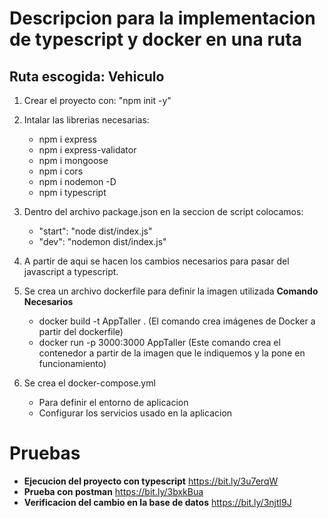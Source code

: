 # Descripcion para la implementacion de typescript y docker en una ruta
## Ruta escogida: Vehiculo
1. Crear el proyecto con: "npm init -y"
2. Intalar las librerias necesarias:
    - npm i express
    - npm i express-validator
    - npm i mongoose
    - npm i cors
    - npm i nodemon -D
    - npm i typescript 

3. Dentro del archivo package.json en la seccion de script colocamos:
    - "start": "node dist/index.js"
    - "dev": "nodemon dist/index.js"

4. A partir de aqui se hacen los cambios necesarios para pasar del javascript a typescript.
5. Se crea un archivo dockerfile para definir la imagen utilizada
    **Comando Necesarios**
    - docker build -t AppTaller . (El comando crea imágenes de Docker a partir del dockerfile)
    - docker run -p 3000:3000 AppTaller (Este comando crea el contenedor a partir de la imagen que le indiquemos y la pone en funcionamiento)
6. Se crea el docker-compose.yml
    - Para definir el entorno de aplicacion
    - Configurar los servicios usado en la aplicacion


# Pruebas
- **Ejecucion del proyecto con typescript**
    <https://bit.ly/3u7erqW>
- **Prueba con postman**
    <https://bit.ly/3bxkBua>
- **Verificacion del cambio en la base de datos**
    <https://bit.ly/3njtl9J>



